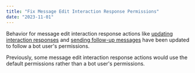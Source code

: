 ```yaml
---
title: "Fix Message Edit Interaction Response Permissions"
date: "2023-11-01"
---
```


Behavior for message edit interaction response actions like [updating interaction responses](/docs/interactions/receiving-and-responding#edit-original-interaction-response) and [sending follow-up messages](/docs/interactions/receiving-and-responding#followup-messages) have been updated to follow a bot user's permissions.

Previously, some message edit interaction response actions would use the default permissions rather than a bot user's permissions.
